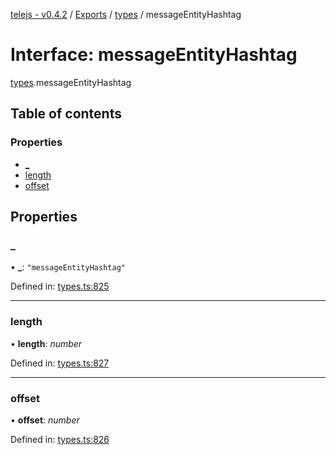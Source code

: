 [telejs - v0.4.2](../README.md) / [Exports](../modules.md) / [types](../modules/types.md) / messageEntityHashtag

# Interface: messageEntityHashtag

[types](../modules/types.md).messageEntityHashtag

## Table of contents

### Properties

- [\_](types.messageentityhashtag.md#_)
- [length](types.messageentityhashtag.md#length)
- [offset](types.messageentityhashtag.md#offset)

## Properties

### \_

• **\_**: ``"messageEntityHashtag"``

Defined in: [types.ts:825](https://github.com/telejs/telejs/blob/64a8dcf/src/types.ts#L825)

___

### length

• **length**: *number*

Defined in: [types.ts:827](https://github.com/telejs/telejs/blob/64a8dcf/src/types.ts#L827)

___

### offset

• **offset**: *number*

Defined in: [types.ts:826](https://github.com/telejs/telejs/blob/64a8dcf/src/types.ts#L826)
